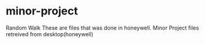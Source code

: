 # minor-project
Random Walk
These are files that was done in honeywell.
Minor Project files retreived from desktop(honeywell)
